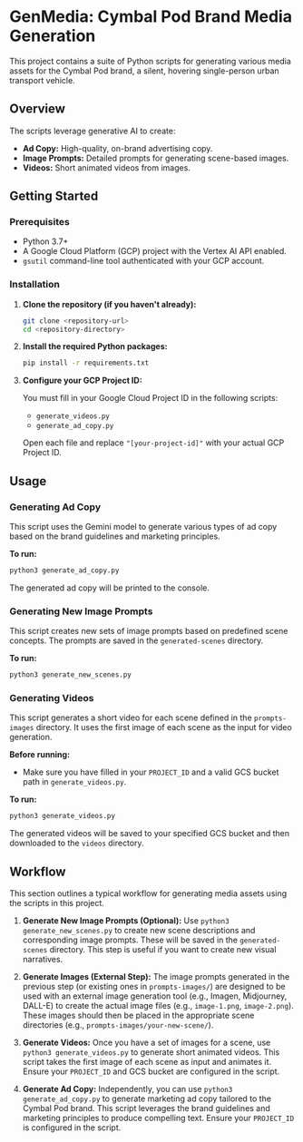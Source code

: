 
# GenMedia: Cymbal Pod Brand Media Generation

This project contains a suite of Python scripts for generating various media assets for the Cymbal Pod brand, a silent, hovering single-person urban transport vehicle.

## Overview

The scripts leverage generative AI to create:
- **Ad Copy:** High-quality, on-brand advertising copy.
- **Image Prompts:** Detailed prompts for generating scene-based images.
- **Videos:** Short animated videos from images.

## Getting Started

### Prerequisites

- Python 3.7+
- A Google Cloud Platform (GCP) project with the Vertex AI API enabled.
- `gsutil` command-line tool authenticated with your GCP account.

### Installation

1. **Clone the repository (if you haven't already):**
   ```bash
   git clone <repository-url>
   cd <repository-directory>
   ```

2. **Install the required Python packages:**
   ```bash
   pip install -r requirements.txt
   ```

3. **Configure your GCP Project ID:**

   You must fill in your Google Cloud Project ID in the following scripts:
   - `generate_videos.py`
   - `generate_ad_copy.py`

   Open each file and replace `"[your-project-id]"` with your actual GCP Project ID.

## Usage

### Generating Ad Copy

This script uses the Gemini model to generate various types of ad copy based on the brand guidelines and marketing principles.

**To run:**
```bash
python3 generate_ad_copy.py
```

The generated ad copy will be printed to the console.

### Generating New Image Prompts

This script creates new sets of image prompts based on predefined scene concepts. The prompts are saved in the `generated-scenes` directory.

**To run:**
```bash
python3 generate_new_scenes.py
```

### Generating Videos

This script generates a short video for each scene defined in the `prompts-images` directory. It uses the first image of each scene as the input for video generation.

**Before running:**

- Make sure you have filled in your `PROJECT_ID` and a valid GCS bucket path in `generate_videos.py`.

**To run:**
```bash
python3 generate_videos.py
```

The generated videos will be saved to your specified GCS bucket and then downloaded to the `videos` directory.

## Workflow

This section outlines a typical workflow for generating media assets using the scripts in this project.

1.  **Generate New Image Prompts (Optional):**
    Use `python3 generate_new_scenes.py` to create new scene descriptions and corresponding image prompts. These will be saved in the `generated-scenes` directory. This step is useful if you want to create new visual narratives.

2.  **Generate Images (External Step):**
    The image prompts generated in the previous step (or existing ones in `prompts-images/`) are designed to be used with an external image generation tool (e.g., Imagen, Midjourney, DALL-E) to create the actual image files (e.g., `image-1.png`, `image-2.png`). These images should then be placed in the appropriate scene directories (e.g., `prompts-images/your-new-scene/`).

3.  **Generate Videos:**
    Once you have a set of images for a scene, use `python3 generate_videos.py` to generate short animated videos. This script takes the first image of each scene as input and animates it. Ensure your `PROJECT_ID` and GCS bucket are configured in the script.

4.  **Generate Ad Copy:**
    Independently, you can use `python3 generate_ad_copy.py` to generate marketing ad copy tailored to the Cymbal Pod brand. This script leverages the brand guidelines and marketing principles to produce compelling text. Ensure your `PROJECT_ID` is configured in the script.

